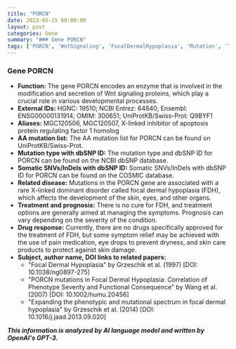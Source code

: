 ```yaml
---
title: "PORCN"
date: 2023-05-15 00:00:00
layout: post
categories: Gene
summary: "### Gene PORCN"
tags: ['PORCN', 'WntSignaling', 'FocalDermalHypoplasia', 'Mutation', 'Treatment', 'Prognosis', 'SkinDisorder', 'GeneticInformationAnalysis']
---
```


### Gene PORCN
- **Function:** The gene PORCN encodes an enzyme that is involved in the modification and secretion of Wnt signaling proteins, which play a crucial role in various developmental processes.
- **External IDs:** HGNC: 19510; NCBI Entrez: 64840; Ensembl: ENSG00000131914; OMIM: 300651; UniProtKB/Swiss-Prot: Q9BYF1
- **Aliases:** MGC120506, MGC120507, X-linked inhibitor of apoptosis protein regulating factor 1 homolog
- **AA mutation list:** The AA mutation list for PORCN can be found on UniProtKB/Swiss-Prot.
- **Mutation type with dbSNP ID:** The mutation type and dbSNP ID for PORCN can be found on the NCBI dbSNP database.
- **Somatic SNVs/InDels with dbSNP ID:** Somatic SNVs/InDels with dbSNP ID for PORCN can be found on the COSMIC database.
- **Related disease:** Mutations in the PORCN gene are associated with a rare X-linked dominant disorder called focal dermal hypoplasia (FDH), which affects the development of the skin, eyes, and other organs.
- **Treatment and prognosis:** There is no cure for FDH, and treatment options are generally aimed at managing the symptoms. Prognosis can vary depending on the severity of the condition.
- **Drug response:** Currently, there are no drugs specifically approved for the treatment of FDH, but some symptom relief may be achieved with the use of pain medication, eye drops to prevent dryness, and skin care products to protect against skin damage.
- **Subject, author name, DOI links to related papers:** 
  - "Focal Dermal Hypoplasia" by Grzeschik et al. (1997) [DOI: 10.1038/ng0897-275]
  - "PORCN mutations in Focal Dermal Hypoplasia: Correlation of Phenotype Severity and Functional Consequence" by Wang et al. (2007) [DOI: 10.1002/humu.20456]
  - "Expanding the phenotypic and mutational spectrum in focal dermal hypoplasia" by Grzeschik et al. (2014) [DOI: 10.1016/j.jaad.2013.09.020]

**_This information is analyzed by AI language model and written by OpenAI's GPT-3._**